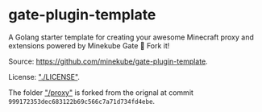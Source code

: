 # gate-plugin-template

A Golang starter template for creating your awesome Minecraft proxy and extensions powered by Minekube Gate 🚀 Fork it!

Source: <https://github.com/minekube/gate-plugin-template>.

License: ["./LICENSE"](./LICENSE).

The folder ["/proxy"](../../../proxy/) is forked from the orignal at commit `999172353dec683122b69c566c7a71d734fd4ebe`.